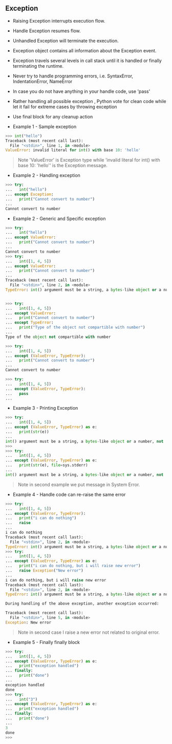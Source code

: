 
## Exception

- Raising Exception interrupts execution flow.
- Handle Exception resumes flow.
- Unhandled Exception will terminate the execution.
- Exception object contains all information about the Exception event.
- Exception travels several levels in call stack until it is handled or finally terminating the runtime.
- Never try to handle programming errors, i.e. SyntaxError, IndentationError, NameError
- In case you do not have anything in your handle code, use 'pass'
- Rather handling all possible exception , Python vote for clean code while let it fail for extreme cases by throwing exception
- Use final block for any cleanup action

- Example 1 - Sample exception

```python
>>> int("hello")
Traceback (most recent call last):
  File "<stdin>", line 1, in <module>
ValueError: invalid literal for int() with base 10: 'hello'

```

> Note 'ValueError' is Exception type while 'invalid literal for int() with base 10: 'hello'' is the Exception message.

- Example 2 - Handling exception

```python
>>> try:
...   int("hello")
... except Exception:
...   print("Cannot convert to number")
...
Cannot convert to number
```

- Example 2 - Generic and Specific exception

```python
>>> try:
...   int("hello")
... except ValueError:
...   print("Cannot convert to number")
...
Cannot convert to number
>>> try:
...   int([1, 4, 5])
... except ValueError:
...   print("Cannot convert to number")
...
Traceback (most recent call last):
  File "<stdin>", line 2, in <module>
TypeError: int() argument must be a string, a bytes-like object or a number, not 'list'


>>> try:
...   int([1, 4, 5])
... except ValueError:
...   print("Cannot convert to number")
... except TypeError:
...   print("Type of the object not compartible with number")
...
Type of the object not compartible with number

>>> try:
...   int([1, 4, 5])
... except (ValueError, TypeError):
...   print("Cannot convert to number")
...
Cannot convert to number

>>> try:
...   int([1, 4, 5])
... except (ValueError, TypeError):
...   pass
...
```

- Example 3 - Printing Exception

```python
>>> try:
...   int([1, 4, 5])
... except (ValueError, TypeError) as e:
...   print(str(e))
...
int() argument must be a string, a bytes-like object or a number, not 'list'
>>>
>>> try:
...   int([1, 4, 5])
... except (ValueError, TypeError) as e:
...   print(str(e), file=sys.stderr)
...
int() argument must be a string, a bytes-like object or a number, not 'list'
```

> Note in second example we put message in System Error.


- Example 4 - Handle code can re-raise the same error

```python
>>> try:
...   int([1, 4, 5])
... except (ValueError, TypeError):
...   print("i can do nothing")
...   raise
...
i can do nothing
Traceback (most recent call last):
  File "<stdin>", line 2, in <module>
TypeError: int() argument must be a string, a bytes-like object or a number, not 'list'
>>> try:
...   int([1, 4, 5])
... except (ValueError, TypeError) as e:
...   print("i can do nothing, but i will raise new error")
...   raise Exception("New error")
...
i can do nothing, but i will raise new error
Traceback (most recent call last):
  File "<stdin>", line 2, in <module>
TypeError: int() argument must be a string, a bytes-like object or a number, not 'list'

During handling of the above exception, another exception occurred:

Traceback (most recent call last):
  File "<stdin>", line 5, in <module>
Exception: New error
```

> Note in second case I raise a new error not related to original error.

- Example 5 - Finally finally block

```python
>>> try:
...   int([1, 4, 5])
... except (ValueError, TypeError) as e:
...   print("exception handled")
... finally:
...   print("done")
...
exception handled
done
>>> try:
...   int("3")
... except (ValueError, TypeError) as e:
...   print("exception handled")
... finally:
...   print("done")
...
3
done
>>>
```

